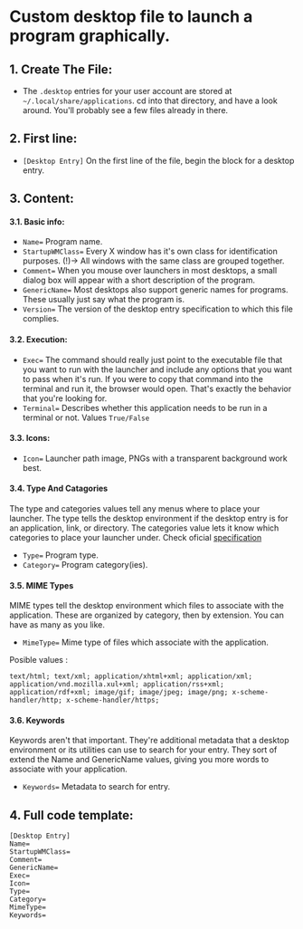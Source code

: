# Custom desktop file to launch a program graphically. 

## 1. Create The File:
  * The `.desktop` entries for your user account are stored at `~/.local/share/applications`. cd into that directory, and have a look around. You'll probably see a few files already in there. 
## 2. First line:
  * `[Desktop Entry]` On the first line of the file, begin the block for a desktop entry.
## 3. Content:
  #### 3.1. Basic info:
  * `Name=` Program name.
  * `StartupWMClass=` Every X window has it's own class for identification purposes. (!)-> All windows with the same class are grouped together.
  * `Comment=` When you mouse over launchers in most desktops, a small dialog box will appear with a short description of the program. 
  * `GenericName=` Most desktops also support generic names for programs. These usually just say what the program is.
  * `Version=` The version of the desktop entry specification to which this file complies.
  #### 3.2. Execution:
  * `Exec=` The command should really just point to the executable file that you want to run with the launcher and include any options that you want to pass when it's run. If you were to copy that command into the terminal and run it, the browser would open. That's exactly the behavior that you're looking for. 
  * `Terminal=` Describes whether this application needs to be run in a terminal or not. Values `True/False`
  #### 3.3. Icons:
  * `Icon=` Launcher path image, PNGs with a transparent background work best.
  #### 3.4. Type And Catagories
  The type and categories values tell any menus where to place your launcher. The type tells the desktop environment if the desktop entry is for an application, link, or directory. The categories value lets it know which categories to place your launcher under. Check oficial [specification](https://standards.freedesktop.org/menu-spec/latest/apa.html)
  * `Type=` Program type.
  * `Category=` Program category(ies).
  #### 3.5. MIME Types
  MIME types tell the desktop environment which files to associate with the application. These are organized by category, then by extension. You can have as many as you like.  
  * `MimeType=` Mime type of files which associate with the application.
  
  Posible values :
  ``` 
  text/html; text/xml; application/xhtml+xml; application/xml; application/vnd.mozilla.xul+xml; application/rss+xml; application/rdf+xml; image/gif; image/jpeg; image/png; x-scheme-handler/http; x-scheme-handler/https;
  ```
  #### 3.6. Keywords
  Keywords aren't that important. They're additional metadata that a desktop environment or its utilities can use to search for your entry. They sort of extend the Name and GenericName values, giving you more words to associate with your application.
  * `Keywords=` Metadata to search for entry.
    
## 4. Full code template:
```
[Desktop Entry] 
Name=
StartupWMClass=
Comment=
GenericName=
Exec=
Icon=
Type=
Category=
MimeType=
Keywords=
```
